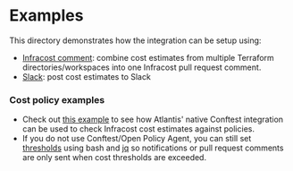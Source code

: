 # Examples

This directory demonstrates how the integration can be setup using:
- [Infracost comment](./infracost-comment/README.md): combine cost estimates from multiple Terraform directories/workspaces into one Infracost pull request comment.
- [Slack](./slack/README.md): post cost estimates to Slack

### Cost policy examples

- Check out [this example](./conftest/README.md) to see how Atlantis' native Conftest integration can be used to check Infracost cost estimates against policies.
- If you do not use Conftest/Open Policy Agent, you can still set [thresholds](./thresholds/README.md) using bash and [jq](https://stedolan.github.io/jq/) so notifications or pull request comments are only sent when cost thresholds are exceeded.
